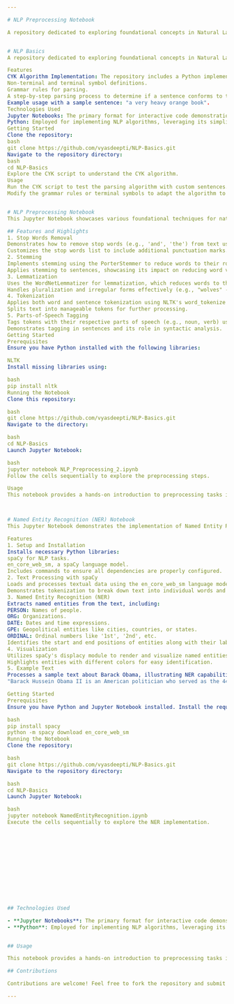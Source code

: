 ```yaml
---

# NLP Preprocessing Notebook

A repository dedicated to exploring foundational concepts in Natural Language Processing (NLP). This project includes implementations of key algorithms and techniques to help learners and practitioners gain a solid understanding of NLP fundamentals. This Jupyter Notebook showcases various foundational techniques for natural language preprocessing using the Natural Language Toolkit (NLTK) in Python. It is designed as a practical guide for exploring common text preprocessing tasks that are essential for Natural Language Processing (NLP) projects.


# NLP Basics
A repository dedicated to exploring foundational concepts in Natural Language Processing (NLP). This project includes implementations of key algorithms and techniques to help learners and practitioners gain a solid understanding of NLP fundamentals.

Features
CYK Algorithm Implementation: The repository includes a Python implementation of the CYK (Cocke-Younger-Kasami) algorithm, which is used for syntactic parsing of sentences using context-free grammars. The provided implementation demonstrates:
Non-terminal and terminal symbol definitions.
Grammar rules for parsing.
A step-by-step parsing process to determine if a sentence conforms to the defined grammar.
Example usage with a sample sentence: "a very heavy orange book".
Technologies Used
Jupyter Notebooks: The primary format for interactive code demonstrations and analysis.
Python: Employed for implementing NLP algorithms, leveraging its simplicity and robust library ecosystem.
Getting Started
Clone the repository:
bash
git clone https://github.com/vyasdeepti/NLP-Basics.git
Navigate to the repository directory:
bash
cd NLP-Basics
Explore the CYK script to understand the CYK algorithm.
Usage
Run the CYK script to test the parsing algorithm with custom sentences.
Modify the grammar rules or terminal symbols to adapt the algorithm to new contexts.


# NLP Preprocessing Notebook
This Jupyter Notebook showcases various foundational techniques for natural language preprocessing using the Natural Language Toolkit (NLTK) in Python. It is designed as a practical guide for exploring common text preprocessing tasks that are essential for Natural Language Processing (NLP) projects.

## Features and Highlights
1. Stop Words Removal
Demonstrates how to remove stop words (e.g., 'and', 'the') from text using NLTK's stopwords module.
Customizes the stop words list to include additional punctuation marks.
2. Stemming
Implements stemming using the PorterStemmer to reduce words to their root forms (e.g., "playing" -> "play").
Applies stemming to sentences, showcasing its impact on reducing word variations.
3. Lemmatization
Uses the WordNetLemmatizer for lemmatization, which reduces words to their base or dictionary form (e.g., "rocks" -> "rock").
Handles pluralization and irregular forms effectively (e.g., "wolves" -> "wolf").
4. Tokenization
Applies both word and sentence tokenization using NLTK's word_tokenize and sent_tokenize methods.
Splits text into manageable tokens for further processing.
5. Parts-of-Speech Tagging
Tags tokens with their respective parts of speech (e.g., noun, verb) using NLTK's pos_tag function.
Demonstrates tagging in sentences and its role in syntactic analysis.
Getting Started
Prerequisites
Ensure you have Python installed with the following libraries:

NLTK
Install missing libraries using:

bash
pip install nltk
Running the Notebook
Clone this repository:

bash
git clone https://github.com/vyasdeepti/NLP-Basics.git
Navigate to the directory:

bash
cd NLP-Basics
Launch Jupyter Notebook:

bash
jupyter notebook NLP_Preprocessing_2.ipynb
Follow the cells sequentially to explore the preprocessing steps.

Usage
This notebook provides a hands-on introduction to preprocessing tasks in NLP. It can be used as a starting point for projects requiring clean and structured text data.



# Named Entity Recognition (NER) Notebook
This Jupyter Notebook demonstrates the implementation of Named Entity Recognition (NER) using the spaCy library. It provides a comprehensive walkthrough for identifying and visualizing entities in a text, such as persons, organizations, locations, dates, and more.

Features
1. Setup and Installation
Installs necessary Python libraries:
spaCy for NLP tasks.
en_core_web_sm, a spaCy language model.
Includes commands to ensure all dependencies are properly configured.
2. Text Processing with spaCy
Loads and processes textual data using the en_core_web_sm language model.
Demonstrates tokenization to break down text into individual words and components.
3. Named Entity Recognition (NER)
Extracts named entities from the text, including:
PERSON: Names of people.
ORG: Organizations.
DATE: Dates and time expressions.
GPE: Geopolitical entities like cities, countries, or states.
ORDINAL: Ordinal numbers like '1st', '2nd', etc.
Identifies the start and end positions of entities along with their labels.
4. Visualization
Utilizes spaCy's displacy module to render and visualize named entities directly in the notebook.
Highlights entities with different colors for easy identification.
5. Example Text
Processes a sample text about Barack Obama, illustrating NER capabilities on real-world data:
"Barack Hussein Obama II is an American politician who served as the 44th president of the United States from 2009 to 2017."

Getting Started
Prerequisites
Ensure you have Python and Jupyter Notebook installed. Install the required libraries using:

bash
pip install spacy
python -m spacy download en_core_web_sm
Running the Notebook
Clone the repository:

bash
git clone https://github.com/vyasdeepti/NLP-Basics.git
Navigate to the repository directory:

bash
cd NLP-Basics
Launch Jupyter Notebook:

bash
jupyter notebook NamedEntityRecognition.ipynb
Execute the cells sequentially to explore the NER implementation.













## Technologies Used

- **Jupyter Notebooks**: The primary format for interactive code demonstrations and analysis.
- **Python**: Employed for implementing NLP algorithms, leveraging its simplicity and robust library ecosystem.


## Usage

This notebook provides a hands-on introduction to preprocessing tasks in NLP. It can be used as a starting point for projects requiring clean and structured text data.

## Contributions

Contributions are welcome! Feel free to fork the repository and submit pull requests to enhance its capabilities.

---
```



